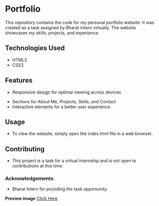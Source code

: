 # Portfolio

This repository contains the code for my personal portfolio website. It was created as a task assigned by Bharat Intern virtually. The website showcases my skills, projects, and experience.

## Technologies Used
* HTML5
* CSS3

## Features
 * Responsive design for optimal viewing across devices
 + Sections for About Me, Projects, Skills, and Contact
 + Interactive elements for a better user experience
## Usage
+ To view the website, simply open the index.html file in a web browser.

## Contributing
+ This project is a task for a virtual internship and is not open to contributions at this time.

### Acknowledgements
+ Bharat Intern for providing the task opportunity.

**Preview image** [Click Here](https://github.com/Kalyan8121/Portfolio/blob/main/Preview.png)
